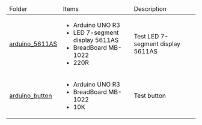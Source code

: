 <table>
    <thead>
        <tr>
            <td>Folder</td>
            <td>Items</td>
            <td>Description</td>
        </tr>
    </thead>
    <tbody>
        <tr>
            <td><a href="arduino_5611AS">arduino_5611AS</a></td>
            <td>
                <ul>
                    <li>Arduino UNO R3</li>
                    <li>LED 7-segment display 5611AS</li>
                    <li>BreadBoard MB-1022</li>
                    <li>220R</li>
                </ul>
            </td>
            <td>Test LED 7-segment display 5611AS</td>
        </tr>
        <tr>
            <td><a href="arduino_button">arduino_button</a></td>
            <td>
                <ul>
                    <li>Arduino UNO R3</li>
                    <li>BreadBoard MB-1022</li>
                    <li>10K</li>
                </ul>
            </td>
            <td>Test button</td>
        </tr>
    </tbody>
</table>
